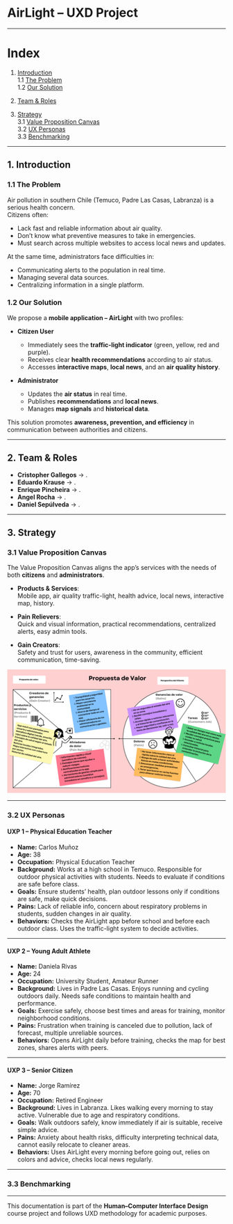 # AirLight – UXD Project  

---

# Index

1. [Introduction](#1-introduction)  
   1.1 [The Problem](#11-the-problem)  
   1.2 [Our Solution](#12-our-solution)  

2. [Team & Roles](#2-team--roles)  

3. [Strategy](#3-strategy)  
   3.1 [Value Proposition Canvas](#31-value-proposition-canvas)  
   3.2 [UX Personas](#32-ux-personas)  
   3.3 [Benchmarking](#33-benchmarking)  



---

## 1. Introduction  

### 1.1 The Problem  
Air pollution in southern Chile (Temuco, Padre Las Casas, Labranza) is a serious health concern.  
Citizens often:  
- Lack fast and reliable information about air quality.  
- Don’t know what preventive measures to take in emergencies.  
- Must search across multiple websites to access local news and updates.  

At the same time, administrators face difficulties in:  
- Communicating alerts to the population in real time.  
- Managing several data sources.  
- Centralizing information in a single platform.  

### 1.2 Our Solution  
We propose a **mobile application – AirLight** with two profiles:  

- **Citizen User**  
  - Immediately sees the **traffic-light indicator** (green, yellow, red and purple).  
  - Receives clear **health recommendations** according to air status.  
  - Accesses **interactive maps**, **local news**, and an **air quality history**.  

- **Administrator**  
  - Updates the **air status** in real time.  
  - Publishes **recommendations** and **local news**.  
  - Manages **map signals** and **historical data**.  

This solution promotes **awareness, prevention, and efficiency** in communication between authorities and citizens.  

---

## 2. Team & Roles  

- **Cristopher Gallegos** → .  
- **Eduardo Krause** → .  
- **Enrique Pincheira** → .
- **Angel Rocha** → .
- **Daniel Sepúlveda** → .  

---

## 3. Strategy  

### 3.1 Value Proposition Canvas  
The Value Proposition Canvas aligns the app’s services with the needs of both **citizens** and **administrators**.  

- **Products & Services**:  
  Mobile app, air quality traffic-light, health advice, local news, interactive map, history.  

- **Pain Relievers**:  
  Quick and visual information, practical recommendations, centralized alerts, easy admin tools.  

- **Gain Creators**:  
  Safety and trust for users, awareness in the community, efficient communication, time-saving.  

![value_canvas](./01-context/Propuesta_de_Valor.png)

---

### 3.2 UX Personas  

#### UXP 1 – Physical Education Teacher  
- **Name:** Carlos Muñoz  
- **Age:** 38  
- **Occupation:** Physical Education Teacher  
- **Background:** Works at a high school in Temuco. Responsible for outdoor physical activities with students. Needs to evaluate if conditions are safe before class.  
- **Goals:** Ensure students’ health, plan outdoor lessons only if conditions are safe, make quick decisions.  
- **Pains:** Lack of reliable info, concern about respiratory problems in students, sudden changes in air quality.  
- **Behaviors:** Checks the AirLight app before school and before each outdoor class. Uses the traffic-light system to decide activities.  

---

#### UXP 2 – Young Adult Athlete  
- **Name:** Daniela Rivas  
- **Age:** 24  
- **Occupation:** University Student, Amateur Runner  
- **Background:** Lives in Padre Las Casas. Enjoys running and cycling outdoors daily. Needs safe conditions to maintain health and performance.  
- **Goals:** Exercise safely, choose best times and areas for training, monitor neighborhood conditions.  
- **Pains:** Frustration when training is canceled due to pollution, lack of forecast, multiple unreliable sources.  
- **Behaviors:** Opens AirLight daily before training, checks the map for best zones, shares alerts with peers.  

---

#### UXP 3 – Senior Citizen  
- **Name:** Jorge Ramírez  
- **Age:** 70  
- **Occupation:** Retired Engineer  
- **Background:** Lives in Labranza. Likes walking every morning to stay active. Vulnerable due to age and respiratory conditions.  
- **Goals:** Walk outdoors safely, know immediately if air is suitable, receive simple advice.  
- **Pains:** Anxiety about health risks, difficulty interpreting technical data, cannot easily relocate to cleaner areas.  
- **Behaviors:** Uses AirLight every morning before going out, relies on colors and advice, checks local news regularly.  

---

### 3.3 Benchmarking

---

This documentation is part of the **Human–Computer Interface Design** course project and follows UXD methodology for academic purposes.  

